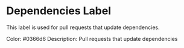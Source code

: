 # Dependencies Label

This label is used for pull requests that update dependencies.

Color: #0366d6
Description: Pull requests that update dependencies